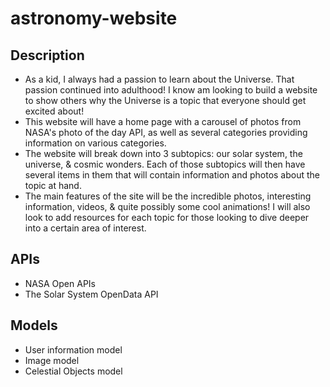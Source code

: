 # astronomy-website

## Description
  - As a kid, I always had a passion to learn about the Universe. That passion continued into adulthood! I know am looking to build a website to show others why the Universe is a topic that everyone should get excited about! 
  - This website will have a home page with a carousel of photos from NASA's photo of the day API, as well as several categories providing information on various categories.
  - The website will break down into 3 subtopics: our solar system, the universe, & cosmic wonders. Each of those subtopics will then have several items in them that will contain information and photos about the topic at hand.
  - The main features of the site will be the incredible photos, interesting information, videos, & quite possibly some cool animations! I will also look to add resources for each topic for those looking to dive deeper into a certain area of interest.

## APIs
  - NASA Open APIs
  - The Solar System OpenData API

## Models
  - User information model
  - Image model
  - Celestial Objects model

